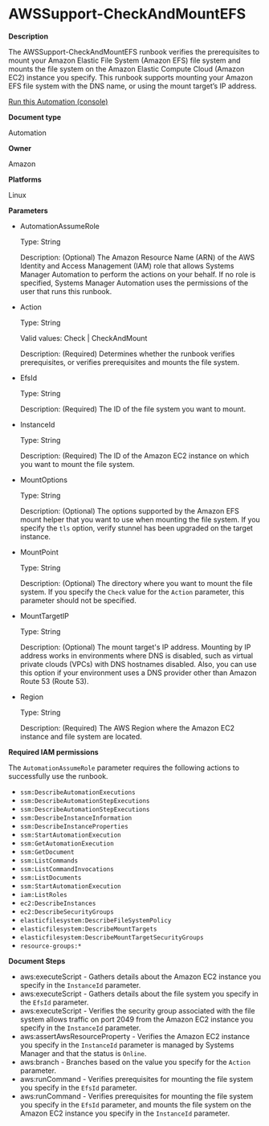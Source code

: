 # AWSSupport\-CheckAndMountEFS<a name="automation-awssupport-check-and-mount-efs"></a>

**Description**

The AWSSupport\-CheckAndMountEFS runbook verifies the prerequisites to mount your Amazon Elastic File System \(Amazon EFS\) file system and mounts the file system on the Amazon Elastic Compute Cloud \(Amazon EC2\) instance you specify\. This runbook supports mounting your Amazon EFS file system with the DNS name, or using the mount target’s IP address\.

[Run this Automation \(console\)](https://console.aws.amazon.com/systems-manager/automation/execute/AWSSupport-CheckAndMountEFS)

**Document type**

Automation

**Owner**

Amazon

**Platforms**

Linux

**Parameters**
+ AutomationAssumeRole

  Type: String

  Description: \(Optional\) The Amazon Resource Name \(ARN\) of the AWS Identity and Access Management \(IAM\) role that allows Systems Manager Automation to perform the actions on your behalf\. If no role is specified, Systems Manager Automation uses the permissions of the user that runs this runbook\.
+ Action

  Type: String

  Valid values: Check \| CheckAndMount

  Description: \(Required\) Determines whether the runbook verifies prerequisites, or verifies prerequisites and mounts the file system\.
+ EfsId

  Type: String

  Description: \(Required\) The ID of the file system you want to mount\.
+ InstanceId

  Type: String

  Description: \(Required\) The ID of the Amazon EC2 instance on which you want to mount the file system\.
+ MountOptions

  Type: String

  Description: \(Optional\) The options supported by the Amazon EFS mount helper that you want to use when mounting the file system\. If you specify the `tls` option, verify stunnel has been upgraded on the target instance\.
+ MountPoint

  Type: String

  Description: \(Optional\) The directory where you want to mount the file system\. If you specify the `Check` value for the `Action` parameter, this parameter should not be specified\.
+ MountTargetIP

  Type: String

  Description: \(Optional\) The mount target's IP address\. Mounting by IP address works in environments where DNS is disabled, such as virtual private clouds \(VPCs\) with DNS hostnames disabled\. Also, you can use this option if your environment uses a DNS provider other than Amazon Route 53 \(Route 53\)\.
+ Region

  Type: String

  Description: \(Required\) The AWS Region where the Amazon EC2 instance and file system are located\.

**Required IAM permissions**

The `AutomationAssumeRole` parameter requires the following actions to successfully use the runbook\.
+ `ssm:DescribeAutomationExecutions`
+ `ssm:DescribeAutomationStepExecutions`
+ `ssm:DescribeAutomationStepExecutions`
+ `ssm:DescribeInstanceInformation`
+ `ssm:DescribeInstanceProperties`
+ `ssm:StartAutomationExecution`
+ `ssm:GetAutomationExecution`
+ `ssm:GetDocument`
+ `ssm:ListCommands`
+ `ssm:ListCommandInvocations`
+ `ssm:ListDocuments`
+ `ssm:StartAutomationExecution`
+ `iam:ListRoles`
+ `ec2:DescribeInstances`
+ `ec2:DescribeSecurityGroups`
+ `elasticfilesystem:DescribeFileSystemPolicy`
+ `elasticfilesystem:DescribeMountTargets`
+ `elasticfilesystem:DescribeMountTargetSecurityGroups`
+ `resource-groups:*`

**Document Steps**
+ aws:executeScript \- Gathers details about the Amazon EC2 instance you specify in the `InstanceId` parameter\.
+ aws:executeScript \- Gathers details about the file system you specify in the `EfsId` parameter\.
+ aws:executeScript \- Verifies the security group associated with the file system allows traffic on port 2049 from the Amazon EC2 instance you specify in the `InstanceId` parameter\.
+ aws:assertAwsResourceProperty \- Verifies the Amazon EC2 instance you specify in the `InstanceId` parameter is managed by Systems Manager and that the status is `Online`\.
+ aws:branch \- Branches based on the value you specify for the `Action` parameter\.
+ aws:runCommand \- Verifies prerequisites for mounting the file system you specify in the `EfsId` parameter\.
+ aws:runCommand \- Verifies prerequisites for mounting the file system you specify in the `EfsId` parameter, and mounts the file system on the Amazon EC2 instance you specify in the `InstanceId` parameter\.